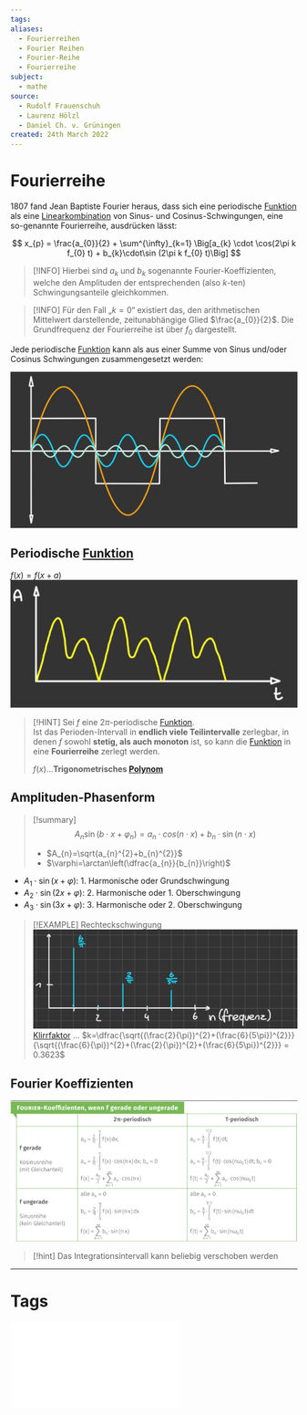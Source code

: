 ```yaml
---
tags: 
aliases:
  - Fourierreihen
  - Fourier Reihen
  - Fourier-Reihe
  - Fourierreihe
subject:
  - mathe
source:
  - Rudolf Frauenschuh
  - Laurenz Hölzl
  - Daniel Ch. v. Grüningen
created: 24th March 2022
---
```


# Fourierreihe

1807 fand Jean Baptiste Fourier heraus, dass sich eine periodische [Funktion](../Abbild.md) als eine [Linearkombination](../mathe%20(3)/Linearkombination.md) von Sinus- und Cosinus-Schwingungen, eine so-genannte Fourierreihe, ausdrücken lässt:

$$
	x_{p} = \frac{a_{0}}{2} + \sum^{\infty}_{k=1} \Big[a_{k} \cdot \cos(2\pi k f_{0} t) + b_{k}\cdot\sin (2\pi k f_{0} t)\Big]
$$

> [!INFO] Hierbei sind $a_{k}$ und $b_{k}$ sogenannte Fourier-Koeffizienten, welche den Amplituden der entsprechenden (also $k$-ten) Schwingungsanteile gleichkommen.

> [!INFO] Für den Fall „$k=0$“ existiert das, den arithmetischen Mittelwert darstellende, zeitunabhängige Glied $\frac{a_{0}}{2}$. Die Grundfrequenz der Fourierreihe ist über $f_{0}$ dargestellt.

Jede periodische [Funktion](../Abbild.md) kann als aus einer Summe von Sinus und/oder Cosinus Schwingungen zusammengesetzt werden:

![400](../assets/Fourreihe_zerlegung.png)

## Periodische [Funktion](../Abbild.md)

$f(x)=f(x+a)$  
![400](../assets/fourReihe.png)


> [!HINT] Sei $f$ eine $2\pi$-periodische [Funktion](../Abbild.md).  
> Ist das Perioden-Intervall in **endlich viele Teilintervalle** zerlegbar, in denen $f$ sowohl **stetig, als auch monoton** ist, so kann die [Funktion](../Abbild.md) in eine **Fourierreihe** zerlegt werden.
> 
> $f(x)\dots$**Trigonometrisches [Polynom](../mathe%20(3)/Polynom.md)**

## Amplituden-Phasenform

> [!summary] $$A_{n}\sin(b\cdot x+\varphi_{n})=a_{n}\cdot cos(n \cdot x)+b_{n} \cdot\sin(n\cdot x)$$
>
> - $A_{n}=\sqrt{a_{n}^{2}+b_{n}^{2}}$
> - $\varphi=\arctan\left(\dfrac{a_{n}}{b_{n}}\right)$

- $A_{1}\cdot\sin(x+\varphi)$: 1. Harmonische oder Grundschwingung
- $A_{2}\cdot\sin(2x+\varphi)$: 2. Harmonische oder 1. Oberschwingung
- $A_{3}\cdot\sin(3x+\varphi)$: 3. Harmonische oder 2. Oberschwingung

>[!EXAMPLE] Rechteckschwingung  
> ![Fourreihe_k](../assets/Fourreihe_k.png)  
> [Klirrfaktor](../../Hardwareentwicklung/Klirrfaktor.md) … $k=\dfrac{\sqrt{(\frac{2}{\pi})^{2}+(\frac{6}{5\pi})^{2}}}{\sqrt{(\frac{6}{\pi})^{2}+(\frac{2}{\pi})^{2}+(\frac{6}{5\pi})^{2}}} = 0.3623$

## Fourier Koeffizienten

![Pasted image 20230120081647](../assets/Pasted%20image%2020230120081647.png)

> [!hint] Das Integrationsintervall kann beliebig verschoben werden

---

# Tags

![Fourierreihe](../assets/pdf/Fourierreihe.pdf)
